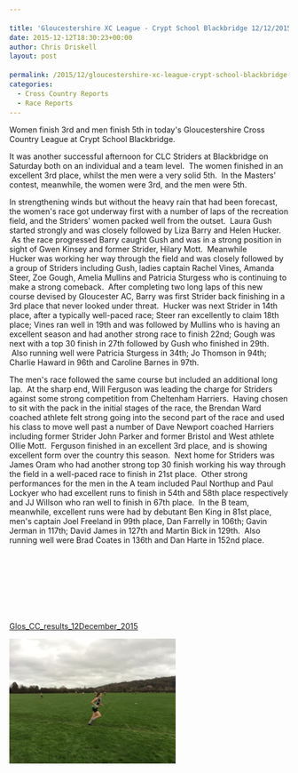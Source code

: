 ```yaml
---

title: 'Gloucestershire XC League - Crypt School Blackbridge 12/12/2015'
date: 2015-12-12T18:30:23+00:00
author: Chris Driskell
layout: post

permalink: /2015/12/gloucestershire-xc-league-crypt-school-blackbridge-12122015/
categories:
  - Cross Country Reports
  - Race Reports
---
```

Women finish 3rd and men finish 5th in today's Gloucestershire Cross Country League at Crypt School Blackbridge.

It was another successful afternoon for CLC Striders at Blackbridge on Saturday both on an individual and a team level.  The women finished in an excellent 3rd place, whilst the men were a very solid 5th.  In the Masters' contest, meanwhile, the women were 3rd, and the men were 5th.

In strengthening winds but without the heavy rain that had been forecast, the women's race got underway first with a number of laps of the recreation field, and the Striders' women packed well from the outset.  Laura Gush started strongly and was closely followed by Liza Barry and Helen Hucker.  As the race progressed Barry caught Gush and was in a strong position in sight of Gwen Kinsey and former Strider, Hilary Mott.  Meanwhile Hucker was working her way through the field and was closely followed by a group of Striders including Gush, ladies captain Rachel Vines, Amanda Steer, Zoe Gough, Amelia Mullins and Patricia Sturgess who is continuing to make a strong comeback.  After completing two long laps of this new course devised by Gloucester AC, Barry was first Strider back finishing in a 3rd place that never looked under threat.  Hucker was next Strider in 14th place, after a typically well-paced race; Steer ran excellently to claim 18th place; Vines ran well in 19th and was followed by Mullins who is having an excellent season and had another strong race to finish 22nd; Gough was next with a top 30 finish in 27th followed by Gush who finished in 29th.  Also running well were Patricia Sturgess in 34th; Jo Thomson in 94th; Charlie Haward in 96th and Caroline Barnes in 97th.

The men's race followed the same course but included an additional long lap.  At the sharp end, Will Ferguson was leading the charge for Striders against some strong competition from Cheltenham Harriers.  Having chosen to sit with the pack in the initial stages of the race, the Brendan Ward coached athlete felt strong going into the second part of the race and used his class to move well past a number of Dave Newport coached Harriers including former Strider John Parker and former Bristol and West athlete Ollie Mott.  Ferguson finished in an excellent 3rd place, and is showing excellent form over the country this season.  Next home for Striders was James Oram who had another strong top 30 finish working his way through the field in a well-paced race to finish in 21st place.  Other strong performances for the men in the A team included Paul Northup and Paul Lockyer who had excellent runs to finish in 54th and 58th place respectively and JJ Willson who ran well to finish in 67th place.  In the B team, meanwhile, excellent runs were had by debutant Ben King in 81st place, men's captain Joel Freeland in 99th place, Dan Farrelly in 106th; Gavin Jerman in 117th; David James in 127th and Martin Bick in 129th.  Also running well were Brad Coates in 136th and Dan Harte in 152nd place.

&nbsp;

&nbsp;

&nbsp;

&nbsp;

[Glos\_CC\_results\_12December\_2015](/Images/2015/12/Glos_CC_results_12December_2015.pdf)

<img src="/Images/2015/12/IMG_2407-300x225.jpg" alt="IMG_2407"  />